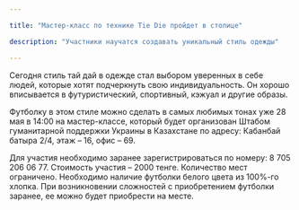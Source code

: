 ```yaml
---

title: "Мастер-класс по технике Tie Die пройдет в столице"

description: "Участники научатся создавать уникальный стиль одежды"

---
```


Сегодня стиль тай дай в одежде стал выбором уверенных в себе людей, которые хотят подчеркнуть свою индивидуальность. Он хорошо вписывается в футуристический, спортивный, кэжуал и другие образы.

Футболку в этом стиле можно сделать в самых любимых тонах уже 28 мая в 14:00 на мастер-классе, который будет организован Штабом гуманитарной поддержки Украины в Казахстане по адресу: Кабанбай батыра 2/4, этаж – 16, офис – 69.

Для участия необходимо заранее зарегистрироваться по номеру: 8 705 206 06 77. Стоимость участия – 2000 тенге. Количество мест ограничено. Необходимо наличие футболки белого цвета из 100%-го хлопка. При возникновении сложностей с приобретением футболки заранее, ее можно будет приобрести на месте.
